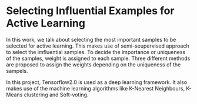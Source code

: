 # Selecting Influential Examples for Active Learning

In this work, we talk about selecting the most important samples to be selected for active learning. This makes use of semi-seupervised approach to select the imfluential samples.
To decide the importance or uniqueness of the samples, weight is assigned to each sample. Three different methods are proposed to assign the weights depending on the uniqueness of the sampels. 

In this project, Tensorflow2.0 is used as a deep learning framework. It also makes use of the machine learning algorithms like K-Nearest Neighbours, K-Means clustering and Soft-voting.
